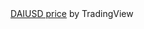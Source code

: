 
<div class="tradingview-widget-container">
  <div class="tradingview-widget-container__widget"></div>
  <div class="tradingview-widget-copyright"><a href="https://www.tradingview.com/symbols/DAIUSD/?exchange=BITSTAMP" rel="noopener" target="_blank"><span class="blue-text">DAIUSD price</span></a> by TradingView</div>
  <script type="text/javascript" src="https://s3.tradingview.com/external-embedding/embed-widget-symbol-overview.js" async>
  {
  "symbols": [
    [
      "BITSTAMP:DAIUSD|1M"
    ]
  ],
  "chartOnly": false,
  "width": 1000,
  "height": 500,
  "locale": "en",
  "colorTheme": "light",
  "autosize": false,
  "showVolume": false,
  "showMA": false,
  "hideDateRanges": false,
  "hideMarketStatus": false,
  "hideSymbolLogo": false,
  "scalePosition": "right",
  "scaleMode": "Normal",
  "fontFamily": "-apple-system, BlinkMacSystemFont, Trebuchet MS, Roboto, Ubuntu, sans-serif",
  "fontSize": "10",
  "noTimeScale": false,
  "valuesTracking": "1",
  "changeMode": "price-and-percent",
  "chartType": "area",
  "maLineColor": "#2962FF",
  "maLineWidth": 1,
  "maLength": 9,
  "lineWidth": 2,
  "lineType": 0
}
  </script>
</div>
